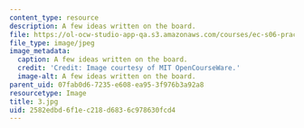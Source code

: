 ```yaml
---
content_type: resource
description: A few ideas written on the board.
file: https://ol-ocw-studio-app-qa.s3.amazonaws.com/courses/ec-s06-practical-electronics-fall-2004/2582edbd6f1ec218d6836c978630fcd4_3.jpg
file_type: image/jpeg
image_metadata:
  caption: A few ideas written on the board.
  credit: 'Credit: Image courtesy of MIT OpenCourseWare.'
  image-alt: A few ideas written on the board.
parent_uid: 07fab0d6-7235-e608-ea95-3f976b3a92a8
resourcetype: Image
title: 3.jpg
uid: 2582edbd-6f1e-c218-d683-6c978630fcd4
---
```

